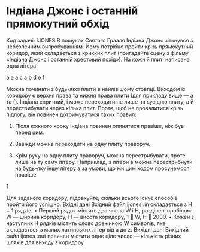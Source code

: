 # Iндiана Джонс i останнiй прямокутний обхiд
Код задачi: IJONES
В пошуках Святого Грааля Iндiана Джонс зiткнувся з небезпечним випробуванням.
Йому потрiбно пройти крiзь прямокутний коридор, який складається з крихких плит
(пригадайте сцену з фiльму «Iндiана Джонс i останнiй хрестовий похiд»). На кожнiй
плитi написана одна лiтера:

a a a
c a b
d e f

Можна починати з будь-якої плити в найлiвiшому стовпцi. Виходом iз коридору є
верхня права та нижня права плити (для прикладу вище — a та f).
Iндiана спритний, i може переходити не лише на сусiдню плиту, а й перестрибувати
через кiлька плит. Проте, щоб не провалитися крiзь пiдлогу, вiн повинен дотримуватися
таких правил:
1. Пiсля кожного кроку Iндiана повинен опинятися правiше, нiж був перед цим.

2. Завжди можна переходити на одну плиту праворуч.

3. Крiм руху на одну плиту праворуч, можна перестрибувати, проте лише на ту
саму лiтеру. Наприклад, з лiтери a можна перестрибнути на будь-яку iншу
лiтеру a за умови, що ми цим ходом просунемося правiше.


1

Для заданого коридору, пiдрахуйте, скiльки всього iснує способiв пройти його успiшно.
Вхiднi данi
Вхiдний файл ijones .in складається з H + 1 рядкiв.
• Перший рядок мiстить два числа W i H, роздiленi пробiлом: W — ширина
коридору, H — висота коридору, 1  W, H  2000.
• Кожен з наступних H рядкiв мiстить слово довжиною W символiв, яке складається
з малих латинських лiтер вiд a до z.
Вихiднi данi
Вихiдний файл ijones .out повинен мiстити одне цiле число — кiлькiсть рiзних
шляхiв для виходу з коридору.
